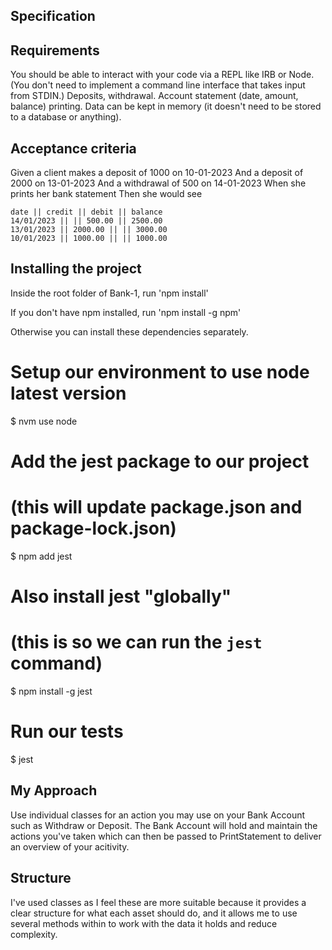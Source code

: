 ## Specification
## Requirements
You should be able to interact with your code via a REPL like IRB or Node. (You don't need to implement a command line interface that takes input from STDIN.)
Deposits, withdrawal.
Account statement (date, amount, balance) printing.
Data can be kept in memory (it doesn't need to be stored to a database or anything).
## Acceptance criteria
Given a client makes a deposit of 1000 on 10-01-2023
And a deposit of 2000 on 13-01-2023
And a withdrawal of 500 on 14-01-2023
When she prints her bank statement
Then she would see

```
date || credit || debit || balance
14/01/2023 || || 500.00 || 2500.00
13/01/2023 || 2000.00 || || 3000.00
10/01/2023 || 1000.00 || || 1000.00
```

## Installing the project

Inside the root folder of Bank-1, run 'npm install' 

If you don't have npm installed, run 'npm install -g npm'

Otherwise you can install these dependencies separately.

# Setup our environment to use node latest version
$ nvm use node


# Add the jest package to our project
# (this will update package.json and package-lock.json)
$ npm add jest

# Also install jest "globally"
# (this is so we can run the `jest` command)
$ npm install -g jest

# Run our tests
$ jest

## My Approach

Use individual classes for an action you may use on your Bank Account such as Withdraw or Deposit.
The Bank Account will hold and maintain the actions you've taken which can then be passed to PrintStatement to deliver an overview of your acitivity.

## Structure

I've used classes as I feel these are more suitable because it provides a clear structure for what each asset should do, and it allows me to use several methods within to work with the data it holds and reduce complexity.